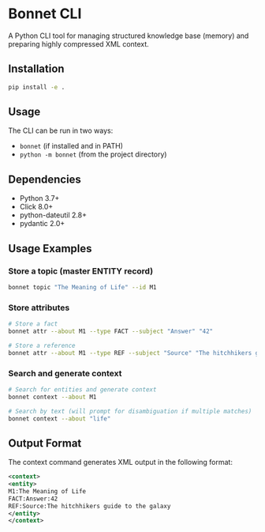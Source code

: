 # Bonnet CLI

A Python CLI tool for managing structured knowledge base (memory) and preparing highly compressed XML context.

## Installation

```bash
pip install -e .
```

## Usage

The CLI can be run in two ways:
- `bonnet` (if installed and in PATH)
- `python -m bonnet` (from the project directory)

## Dependencies

- Python 3.7+
- Click 8.0+
- python-dateutil 2.8+
- pydantic 2.0+

## Usage Examples

### Store a topic (master ENTITY record)
```bash
bonnet topic "The Meaning of Life" --id M1
```

### Store attributes
```bash
# Store a fact
bonnet attr --about M1 --type FACT --subject "Answer" "42"

# Store a reference
bonnet attr --about M1 --type REF --subject "Source" "The hitchhikers guide to the galaxy"
```

### Search and generate context
```bash
# Search for entities and generate context
bonnet context --about M1

# Search by text (will prompt for disambiguation if multiple matches)
bonnet context --about "life"
```

## Output Format

The context command generates XML output in the following format:

```xml
<context>
<entity>
M1:The Meaning of Life
FACT:Answer:42
REF:Source:The hitchhikers guide to the galaxy
</entity>
</context>
```
